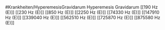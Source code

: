 #Krankheiten/HyperemesisGravidarum
Hyperemesis Gravidarum
[[190 Hz (E)]]
[[230 Hz (E)]]
[[850 Hz (E)]]
[[2250 Hz (E)]]
[[74330 Hz (E)]]
[[147910 Hz (E)]]
[[339040 Hz (E)]]
[[562510 Hz (E)]]
[[725870 Hz (E)]]
[[875580 Hz (E)]]